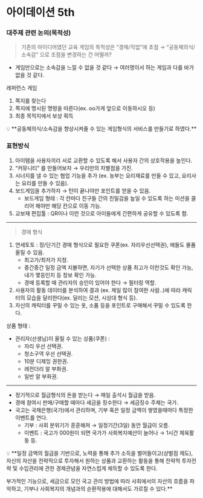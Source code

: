 # 아이데이션 5th

### 대주제 관련 논의(목적성)

> 기존의 아이디어였던 교육 게임의 목적성은 “경제/직업”에 초점 → “공동체의식/소속감” 으로 초점을 변경하는 건 어떨까?
> 

- 게임만으로는 소속감을 느낄 수 없을 것 같다 → 여러명이서 하는 게임과 다를 바가 없을 것 같다.

레퍼런스 게임

1. 쪽지를 찾는다
2. 쪽지에 명시된 명령을 따른다(ex. oo가게 앞으로 이동하시오 등)
3. 최종 목적지에서 보상 획득

<aside>
💡 **공동체의식/소속감을 향상시켜줄 수 있는 게임형식의 서비스를 만들기로 하였다.**

</aside>

### 표현방식

1. 아이템을 사용자끼리 서로 교환할 수 있도록 해서 사용자 간의 상호작용을 높인다.
2.  “커뮤니티” 를 만들어보자 → 우리만의 차별점을 가진.
3. 시너지를 낼 수 있는 협업 기능을 추가 (ex. 농부는 요리재료를 만들 수 있고, 요리사는 요리를 만들 수 있음).
4. 보드게임을 추가하자 → 턴이 끝나야만 포인트를 얻을 수 있음.
    - 보드게임 형태 : 각 칸마다 친구들 간의 친밀감을 높일 수 있도록 하는 미션을 클리어 해야만 해당 칸으로 이동 가능.
5. 교보재 편집툴 : QR이나 이런 것으로 아이들에게 간편하게 공유할 수 있도록 함.

---

> 경매 형식
> 
1. 연세토토 : 장/단기간 경매 형식으로 필요한 쿠폰(ex. 자리우선선택권), 애들도 물품 올릴 수 있음.
    - 최고가/최저가 지정.
    - 중간중간 일정 금액 지불하면, 자기가 선택한 상품 최고가 이런것도 확인 가능, 내가 몇등인지 등 정보 확인 가능.
    - 경매 등록할 때 관리자의 승인이 있어야 한다 → 필터링 역할.
2. 사용자의 활동 데이터를 분석하여 결과 (ex. 제일 많이 참여한 사람..)에 따라 캐릭터의 모습을 달리한다(ex. 달리는 모션, 시상대 형식 등).
3. 자신의 캐릭터를 꾸밀 수 있는 옷, 소품 등을 포인트로 구매해서 꾸밀 수 있도록 한다.

상품 형태 :

- 관리자(선생님)이 올릴 수 있는 상품(쿠폰) :
    - 자리 우선 선택권.
    - 청소구역 우선 선택권.
    - 10분 디제잉 권한권.
    - 레전더리 알 부화권.
    - 일반 알 부화권.

---

- 정기적으로 월급형식의 돈을 받는다 → 매일 출석시 월급을 받음.
- 경매 참여시 판매/구매할 때마다 세금을 징수한다 → 세금징수 주체는 국가.
- 국고는 국채은행(국가)에서 관리하며, 기부 혹은 일정 금액이 쌓였을때마다 특정한 이벤트를 연다.
    - 기부 : 사회 분위기가 훈훈해져 → 일정기간(3일) 동안 월급이 오름.
    - 이벤트 : 국고가 000원이 되면 국가가 사회복지예산이 늘어나 → 1시간 체육활동 등.

<aside>
💡 **일정 금액의 월급을 기반으로, 노력을 통해 추가 소득을 벌어들이고(상벌점 제도),
자신의 자산을 전략적으로 투자해서 원하는 상품과 교환하는 활동을 통해 전략적 투자전략 및 수입관리에 관한 경제관념을 자연스럽게 체득할 수 있도록 한다.

부가적인 기능으로, 세금으로 모인 국고 관리 방법에 따라 사회에서의 자산의 흐름을 파악하고, 기부나 사회복지의 개념과의 순환작용에 대해서도 가르칠 수 있다.**

</aside>
